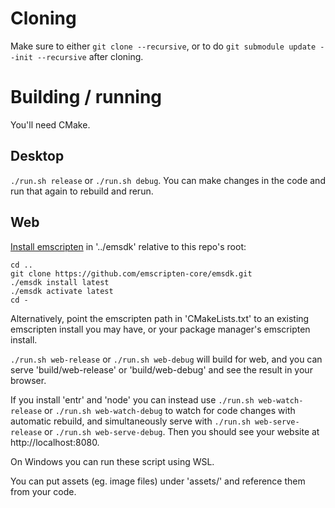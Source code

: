 # Cloning

Make sure to either `git clone --recursive`, or to do `git submodule update
--init --recursive` after cloning.

# Building / running

You'll need CMake.

## Desktop

`./run.sh release` or `./run.sh debug`. You can make changes in the code and
run that again to rebuild and rerun.

## Web

[Install
emscripten](https://emscripten.org/docs/getting_started/downloads.html#installation-instructions)
in '../emsdk' relative to this repo's root:
```
cd ..
git clone https://github.com/emscripten-core/emsdk.git
./emsdk install latest
./emsdk activate latest
cd -
```
Alternatively, point the emscripten path in 'CMakeLists.txt' to an existing
emscripten install you may have, or your package manager's emscripten install.

`./run.sh web-release` or `./run.sh web-debug` will build for web, and you can
serve 'build/web-release' or 'build/web-debug' and see the result in your
browser.

If you install 'entr' and 'node' you can instead use `./run.sh
web-watch-release` or `./run.sh web-watch-debug` to watch for code changes with
automatic rebuild, and simultaneously serve with `./run.sh web-serve-release`
or `./run.sh web-serve-debug`. Then you should see your website at
http://localhost:8080.

On Windows you can run these script using WSL.

You can put assets (eg. image files) under 'assets/' and reference them from
your code.
